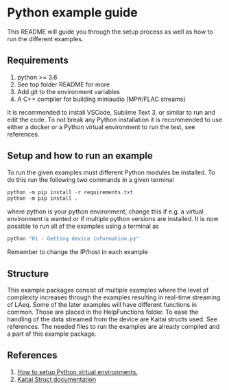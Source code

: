 # Python example guide
This README will guide you through the setup process as well as how to run the different examples. 

## Requirements
1. python >= 3.6
2. See top folder README for more
3. Add git to the environment variables
4. A C++ compiler for building miniaudio (MP#/FLAC streams)

It is recommended to install VSCode, Sublime Text 3, or similar to run and edit the code. To not break any Python installation it is recommended to use either a docker or a Python virtual environment to run the test, see references.

## Setup and how to run an example
To run the given examples must different Python modules be installed. To do this run the following two commands in a given terminal
```Powershell
python -m pip install -r requirements.txt
python -m pip install .
```
where python is your python environment, change this if e.g. a virtual environment is wanted or if multiple python versions are installed. It is now possible to run all of the examples using a terminal as
```Powershell
python "01 - Getting device information.py"
```
Remember to change the IP/host in each example
## Structure
This example packages consist of multiple examples where the level of complexity increases through the examples resulting in real-time streaming of LAeq. Some of the later examples will have different functions in common. Those are placed in the HelpFunctions folder.
To ease the handling of the data streamed from the device are Kaitai structs used. See references. The needed files to run the examples are already compiled and a part of this example package.

## References
1. [How to setup Python virtual environments.](https://docs.python.org/3/library/venv.html)
2. [Kaitai Struct documentation](https://kaitai.io/)
